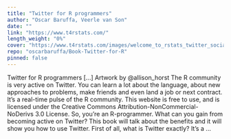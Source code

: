 ```yaml
---
title: "Twitter for R programmers"
author: "Oscar Baruffa, Veerle van Son"
date: ""
link: "https://www.t4rstats.com/"
length_weight: "0%"
cover: "https://www.t4rstats.com/images/welcome_to_rstats_twitter_social.png"
repo: "oscarbaruffa/Book-Twitter-for-R"
pinned: false
---
```


Twitter for R programmers [...] Artwork by @allison_horst The R community is very active on Twitter.
You can learn a lot about the language, about new approaches to problems, make friends and even land a job or next contract.
It’s a real-time pulse of the R community. This website is free to use, and is licensed under the Creative Commons Attribution-NonCommercial-NoDerivs 3.0 License. So, you’re an R-programmer. What can you gain from becoming active on Twitter? This book will talk about the benefits and it will show you how to use Twitter. First of all, what is Twitter exactly? It’s a ...
